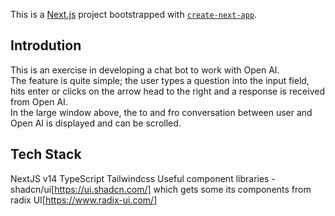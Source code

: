 This is a [Next.js](https://nextjs.org/) project bootstrapped with [`create-next-app`](https://github.com/vercel/next.js/tree/canary/packages/create-next-app).

## Introdution  
This is an exercise in developing a chat bot to work with Open AI.  
The feature is quite simple; the user types a question into the input field, hits enter or clicks on the arrow head to the right and a response is received from Open AI.  
In the large window above, the to and fro conversation between user and Open AI is displayed and can be scrolled.

## Tech Stack  
NextJS v14
TypeScript
Tailwindcss
Useful component libraries - shadcn/ui[https://ui.shadcn.com/] which gets some its components from radix UI[https://www.radix-ui.com/] 




